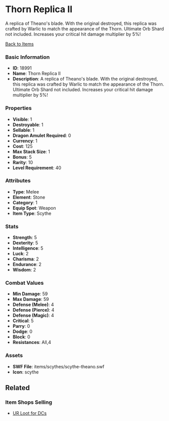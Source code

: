 # Thorn Replica II

A replica of Theano's blade. With the original destroyed, this replica was crafted by Warlic to match the appearance of the Thorn. Ultimate Orb Shard not included. Increases your critical hit damage multiplier by 5%!

[Back to Items](../items.md)

### Basic Information

- **ID**: 18991
- **Name**: Thorn Replica II
- **Description**: A replica of Theano&#039;s blade. With the original destroyed, this replica was crafted by Warlic to match the appearance of the Thorn. Ultimate Orb Shard not included. Increases your critical hit damage multiplier by 5%!

### Properties

- **Visible**: 1
- **Destroyable**: 1
- **Sellable**: 1
- **Dragon Amulet Required**: 0
- **Currency**: 1
- **Cost**: 125
- **Max Stack Size**: 1
- **Bonus**: 5
- **Rarity**: 10
- **Level Requirement**: 40

### Attributes

- **Type**: Melee
- **Element**: Stone
- **Category**: 1
- **Equip Spot**: Weapon
- **Item Type**: Scythe

### Stats

- **Strength**: 5
- **Dexterity**: 5
- **Intelligence**: 5
- **Luck**: 2
- **Charisma**: 2
- **Endurance**: 2
- **Wisdom**: 2

### Combat Values

- **Min Damage**: 59
- **Max Damage**: 59
- **Defense (Melee)**: 4
- **Defense (Pierce)**: 4
- **Defense (Magic)**: 4
- **Critical**: 5
- **Parry**: 0
- **Dodge**: 0
- **Block**: 0
- **Resistances**: All,4

### Assets

- **SWF File**: items/scythes/scythe-theano.swf
- **Icon**: scythe

## Related

### Item Shops Selling

- [UR Loot for DCs](../item-shops/636-ur-loot-for-dcs.md)

